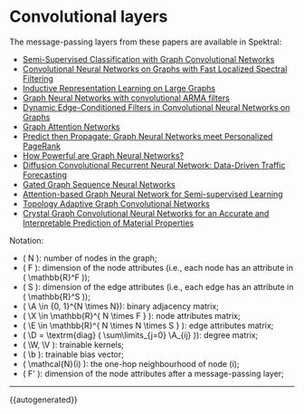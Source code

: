 # Convolutional layers

The message-passing layers from these papers are available in Spektral:

- [Semi-Supervised Classification with Graph Convolutional Networks](https://arxiv.org/abs/1609.02907)
- [Convolutional Neural Networks on Graphs with Fast Localized Spectral Filtering](https://arxiv.org/abs/1606.09375)
- [Inductive Representation Learning on Large Graphs](https://arxiv.org/abs/1706.02216)
- [Graph Neural Networks with convolutional ARMA filters](https://arxiv.org/abs/1901.01343)
- [Dynamic Edge-Conditioned Filters in Convolutional Neural Networks on Graphs](https://arxiv.org/abs/1704.02901)
- [Graph Attention Networks](https://arxiv.org/abs/1710.10903)
- [Predict then Propagate: Graph Neural Networks meet Personalized PageRank](https://arxiv.org/abs/1810.05997)
- [How Powerful are Graph Neural Networks?](https://arxiv.org/abs/1810.00826)
- [Diffusion Convolutional Recurrent Neural Network: Data-Driven Traffic Forecasting](https://arxiv.org/abs/1707.01926)
- [Gated Graph Sequence Neural Networks](https://arxiv.org/abs/1511.05493)
- [Attention-based Graph Neural Network for Semi-supervised Learning](https://arxiv.org/abs/1803.03735)
- [Topology Adaptive Graph Convolutional Networks](https://arxiv.org/abs/1710.10370)
- [Crystal Graph Convolutional Neural Networks for an Accurate and Interpretable Prediction of Material Properties](https://journals.aps.org/prl/abstract/10.1103/PhysRevLett.120.145301)

Notation:

- \( N \): number of nodes in the graph;
- \( F \): dimension of the node attributes (i.e., each node has an attribute in \( \mathbb{R}^F \));
- \( S \): dimension of the edge attributes (i.e., each edge has an attribute in \( \mathbb{R}^S \));
- \( \A \in \{0, 1\}^{N \times N}\): binary adjacency matrix;
- \( \X \in \mathbb{R}^{ N \times F } \): node attributes matrix;
- \( \E \in \mathbb{R}^{ N \times N \times S } \): edge attributes matrix;
- \( \D = \textrm{diag} ( \sum\limits_{j=0} \A_{ij} )\): degree matrix;
- \( \W, \V \): trainable kernels;
- \( \b \): trainable bias vector;
- \( \mathcal{N}(i) \): the one-hop neighbourhood of node \(i\); 
- \( F' \): dimension of the node attributes after a message-passing layer;

---

{{autogenerated}}
